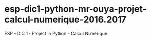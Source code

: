 # esp-dic1-python-mr-ouya-projet-calcul-numerique-2016.2017
ESP - DIC 1 - Project in Python - Calcul Numérique
